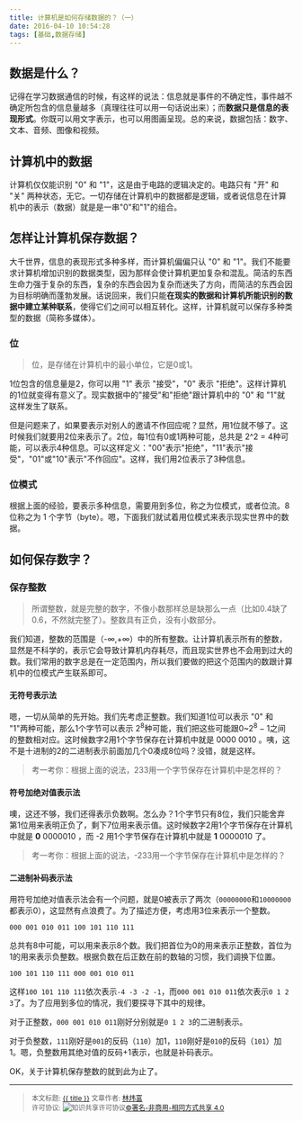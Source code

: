 ```yaml
---
title: 计算机是如何存储数据的？（一）
date: 2016-04-10 10:54:28
tags: [基础,数据存储]
---
```


## 数据是什么？

记得在学习数据通信的时候，有这样的说法：信息就是事件的不确定性，事件越不确定所包含的信息量越多（真理往往可以用一句话说出来）；而**数据只是信息的表现形式**。你既可以用文字表示，也可以用图画呈现。总的来说，数据包括：数字、文本、音频、图像和视频。

<!--more-->

## 计算机中的数据

计算机仅仅能识别 "0" 和 "1"，这是由于电路的逻辑决定的。电路只有 "开" 和 "关" 两种状态，无它。一切存储在计算机中的数据都是逻辑，或者说信息在计算机中的表示（数据）就是是一串"0"和"1"的组合。

## 怎样让计算机保存数据？

大千世界，信息的表现形式多种多样，而计算机偏偏只认 "0" 和 "1"。我们不能要求计算机增加识别的数据类型，因为那样会使计算机更加复杂和混乱。简洁的东西生命力强于复杂的东西，复杂的东西会因为复杂而迷失了方向，而简洁的东西会因为目标明确而蓬勃发展。话说回来，我们只能**在现实的数据和计算机所能识别的数据中建立某种联系**，使得它们之间可以相互转化。这样，计算机就可以保存多种类型的数据（简称多媒体）。

### 位

>位，是存储在计算机中的最小单位，它是0或1。

1位包含的信息量是2，你可以用 "1" 表示 "接受"，"0" 表示 "拒绝"。这样计算机的1位就变得有意义了。现实数据中的"接受"和"拒绝"跟计算机中的 "0" 和 "1"就这样发生了联系。

但是问题来了，如果要表示对别人的邀请不作回应呢？显然，用1位就不够了。这时候我们就要用2位来表示了。2位，每1位有0或1两种可能，总共是 2^2 = 4种可能，可以表示4种信息。可以这样定义："00"表示"拒绝"，"11"表示"接受"，"01"或"10"表示"不作回应"。这样，我们用2位表示了3种信息。

### 位模式

根据上面的经验，要表示多种信息，需要用到多位，称之为位模式，或者位流。8 位称之为 1 个字节（byte）。嗯，下面我们就试着用位模式来表示现实世界中的数据。

## 如何保存数字？

### 保存整数

>所谓整数，就是完整的数字，不像小数那样总是缺那么一点（比如0.4缺了0.6，不然就完整了）。整数具有正负，没有小数部分。

我们知道，整数的范围是（-$\infty$,+$\infty$）中的所有整数。让计算机表示所有的整数，显然是不科学的，表示它会导致计算机内存耗尽，而且现实世界也不会用到过大的数。我们常用的数字总是在一定范围内，所以我们要做的把这个范围内的数跟计算机中的位模式产生联系即可。

#### 无符号表示法

嗯，一切从简单的先开始。我们先考虑正整数。我们知道1位可以表示 "0" 和 "1"两种可能，那么1个字节可以表示 $2^8$种可能，我们把这些可能跟0~$2^{8}-1$之间的整数相对应。这时候数字2用1个字节保存在计算机中就是 0000 0010 。咦，这不是十进制的2的二进制表示前面加几个0凑成8位吗？没错，就是这样。

>考一考你：根据上面的说法，233用一个字节保存在计算机中是怎样的？

#### 符号加绝对值表示法

噢，这还不够，我们还得表示负数啊。怎么办？1个字节只有8位，我们只能舍弃第1位用来表明正负了，剩下7位用来表示值。这时候数字2用1个字节保存在计算机中就是 **0** 0000010 ，而 -2 用1个字节保存在计算机中就是 **1** 0000010 了。

>考一考你：根据上面的说法，-233用一个字节保存在计算机中是怎样的？

#### 二进制补码表示法

用符号加绝对值表示法会有一个问题，就是0被表示了两次（`00000000`和`10000000`都表示0），这显然有点浪费了。为了描述方便，考虑用3位来表示一个整数。

```
000 001 010 011 100 101 110 111
```

总共有8中可能，可以用来表示8个数。我们把首位为0的用来表示正整数，首位为1的用来表示负整数。根据负数在后正数在前的数轴的习惯，我们调换下位置。

```
100 101 110 111 000 001 010 011
```
这样`100 101 110 111`依次表示`-4 -3 -2 -1`，而`000 001 010 011`依次表示`0 1 2 3`了。为了应用到多位的情况，我们要探寻下其中的规律。

对于正整数，`000 001 010 011`刚好分别就是`0 1 2 3`的二进制表示。

对于负整数，`111`刚好是`001`的反码（`110`）加1，`110`刚好是`010`的反码（`101`）加1。嗯，负整数用其绝对值的反码+1表示，也就是补码表示。

OK，关于计算机保存整数的就到此为止了。

----------------

><span style="font-size:12px">本文标题: <a href="{{ permalink }}">{{ title }}</a>
文章作者: <a href="http://linlshare.github.io/">林炜富</a>  
许可协议: <img alt="知识共享许可协议" style="border-width:0" src="https://i.creativecommons.org/l/by-nc-sa/4.0/80x15.png" /><a rel="license" href="http://creativecommons.org/licenses/by-nc-sa/4.0/">©署名-非商用-相同方式共享 4.0</a></span>